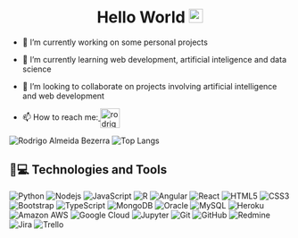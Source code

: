 <h1 align="center" font-size=16pt> Hello World <img src="https://media.giphy.com/media/hvRJCLFzcasrR4ia7z/giphy.gif" width="25px"> </h1>

- 🔭 I’m currently working on some personal projects 

- 🌱 I’m currently learning web development, artificial inteligence and data science  

- 👯 I’m looking to collaborate on projects involving artificial intelligence and web development   

- 📫 How to reach me:<a href="https://www.linkedin.com/in/rodrigo-almeida-bezerra/" target="_blank">
    <img align="center" src="https://cdn4.iconfinder.com/data/icons/social-messaging-ui-color-shapes-2-free/128/social-linkedin-circle-512.png" alt="rodrigo-almeida-bezerra" height="35" width="35" />
  </a>       

  
![Rodrigo Almeida Bezerra](https://github-readme-stats.vercel.app/api?username=RodrigoAB93&show_icons=true&theme=merko&layout=compact)  ![Top Langs](https://github-readme-stats.vercel.app/api/top-langs/?username=RodrigoAB93&langs_count=6&theme=merko&layout=compact)  
 ## 🚀💻 Technologies and Tools  
![Python](https://img.shields.io/badge/-Python-black?style=flat-square&logo=Python) 
![Nodejs](https://img.shields.io/badge/-Nodejs-black?style=flat-square&logo=Node.js)
![JavaScript](https://img.shields.io/badge/-JavaScript-black?style=flat-square&logo=javascript) 
![R](https://img.shields.io/badge/-R-gray?style=flat-square&logo=R)
![Angular](https://img.shields.io/badge/-Angular-red?style=flat-square&logo=Angular)
![React](https://img.shields.io/badge/-React-black?style=flat-square&logo=react)
![HTML5](https://img.shields.io/badge/-HTML5-E34F26?style=flat-square&logo=html5&logoColor=white)
![CSS3](https://img.shields.io/badge/-CSS3-1572B6?style=flat-square&logo=css3)
![Bootstrap](https://img.shields.io/badge/-Bootstrap-563D7C?style=flat-square&logo=bootstrap)
![TypeScript](https://img.shields.io/badge/-TypeScript-2C42BA?style=flat-square&logo=typescript)
![MongoDB](https://img.shields.io/badge/-MongoDB-black?style=flat-square&logo=mongodb)
![Oracle](https://img.shields.io/badge/-Oracle-3A2D4E?style=flat-square&logo=oracle)
![MySQL](https://img.shields.io/badge/-MySQL-black?style=flat-square&logo=mysql)
![Heroku](https://img.shields.io/badge/-Heroku-430098?style=flat-square&logo=heroku) 
![Amazon AWS](https://img.shields.io/badge/Amazon%20AWS-232F3E?style=flat-square&logo=amazon-aws)
![Google Cloud](https://img.shields.io/badge/Google%20Cloud-black?style=flat-square&logo=google-cloud) 
![Jupyter](https://img.shields.io/badge/-Jupyter-black?style=flat-square&logo=Jupyter)
![Git](https://img.shields.io/badge/-Git-black?style=flat-square&logo=git)
![GitHub](https://img.shields.io/badge/-GitHub-181717?style=flat-square&logo=github)
![Redmine](https://img.shields.io/badge/-redmine-3A2D4E?style=flat-square&logo=redmine)
![Jira](https://img.shields.io/badge/-Jira-A5B2B3?style=flat-square&logo=jira)
![Trello](https://img.shields.io/badge/-Trello-A2B1F8?style=flat-square&logo=Trello)

